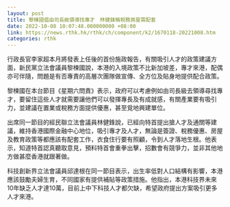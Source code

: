 ```yaml
---
layout: post
title: 黎棟國倡由司長級領導找專才　林健鋒稱稅務房屋需配套
date: 2022-10-08 10:07:48.000000000 +08:00
link: https://news.rthk.hk/rthk/ch/component/k2/1670118-20221008.htm
categories: rthk
---
```


行政長官李家超本月將發表上任後的首份施政報告，有關吸引人才的政策建議方面，新民黨立法會議員黎楝國說，本港的入境政策不比新加坡差，專才來港，配偶亦可伴隨，問題是有否專責的高層次團隊做宣傳、全方位及貼身地提供配合政策。

黎楝國在本台節目《星期六問責》表示，政府可以考慮例如由司長級去領導尋找專才，要留住這些人才就需要讓他們可以發揮專長及有成就感，有關產業要有吸引力，並建議在置業或稅務方面提供優惠，甚至覓地興建單位。

出席同一節目的經民聯立法會議員林健鋒說，已經向特首提出搶人才及通關等建議，維持香港國際金融中心地位，吸引專才及人才，無論是簽證、稅務優惠、房屋及教育政策等都應該有配套工作，衣食住行要有照顧，令到人才落地生根。他表示，知道特首認真聽取意見，預料特首會重拳出擊，招數會有競爭力，並非其他地方做甚麼香港就跟著做。

科技創新界立法會議員邱達根在同一節目表示，出生率低對人口結構有影響，本港應該鼓勵夫婦生育，不同國家有提供補貼等政策措施。他指出，本港科技界未來10年缺乏人才達10萬，目前上中下科技人才都欠缺，希望政府提出方案吸引更多人才來港。
